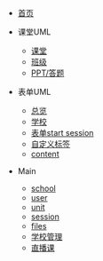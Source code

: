 * [首页](README)

* 课堂UML
  * [课堂](uml/index)
  * [班级](uml/class)
  * [PPT/答题](uml/answer)
* 表单UML
  * [总览](formUml/index)
  * [学校](uml/school)
  * [表单start session](uml/startSession.md)
  * [自定义标签](uml/tag.md)
  * [content](uml/content.md)


* Main
  * [school](main/school)
  * [user](main/user)
  * [unit](main/unit)
  * [session](main/session)
  * [files](main/files)
  * [学校管理](main/schoolManage.md)
  * [直播课](main/liveWorkShops.md)